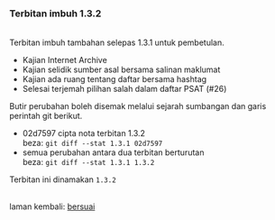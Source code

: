 ---
---

### Terbitan imbuh 1.3.2

&nbsp;  
Terbitan imbuh tambahan selepas 1.3.1 untuk pembetulan.

- Kajian Internet Archive
- Kajian selidik sumber asal bersama salinan maklumat
- Kajian ada ruang tentang daftar bersama hashtag
- Selesai terjemah pilihan salah dalam daftar PSAT (#26)

Butir perubahan boleh disemak melalui sejarah sumbangan
dan garis perintah git berikut.

- 02d7597 cipta nota terbitan 1.3.2  
beza: `git diff --stat 1.3.1 02d7597`
- semua perubahan antara dua terbitan berturutan  
beza: `git diff --stat 1.3.1 1.3.2`

Terbitan ini dinamakan `1.3.2`

&nbsp;  
laman kembali: [bersuai][0]

  [0]: ../bersuai.md
